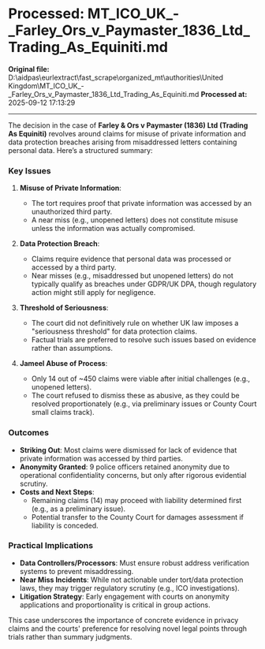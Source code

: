 # Processed: MT_ICO_UK_-_Farley_Ors_v_Paymaster_1836_Ltd_Trading_As_Equiniti.md

**Original file:** D:\aidpas\eurlextract\fast_scrape\organized_mt\authorities\United Kingdom\MT_ICO_UK_-_Farley_Ors_v_Paymaster_1836_Ltd_Trading_As_Equiniti.md
**Processed at:** 2025-09-12 17:13:29

---

The decision in the case of **Farley & Ors v Paymaster (1836) Ltd (Trading As Equiniti)** revolves around claims for misuse of private information and data protection breaches arising from misaddressed letters containing personal data. Here’s a structured summary:

### Key Issues
1. **Misuse of Private Information**:
   - The tort requires proof that private information was accessed by an unauthorized third party.
   - A near miss (e.g., unopened letters) does not constitute misuse unless the information was actually compromised.

2. **Data Protection Breach**:
   - Claims require evidence that personal data was processed or accessed by a third party.
   - Near misses (e.g., misaddressed but unopened letters) do not typically qualify as breaches under GDPR/UK DPA, though regulatory action might still apply for negligence.

3. **Threshold of Seriousness**:
   - The court did not definitively rule on whether UK law imposes a "seriousness threshold" for data protection claims.
   - Factual trials are preferred to resolve such issues based on evidence rather than assumptions.

4. **Jameel Abuse of Process**:
   - Only 14 out of ~450 claims were viable after initial challenges (e.g., unopened letters).
   - The court refused to dismiss these as abusive, as they could be resolved proportionately (e.g., via preliminary issues or County Court small claims track).

### Outcomes
- **Striking Out**: Most claims were dismissed for lack of evidence that private information was accessed by third parties.
- **Anonymity Granted**: 9 police officers retained anonymity due to operational confidentiality concerns, but only after rigorous evidential scrutiny.
- **Costs and Next Steps**:
   - Remaining claims (14) may proceed with liability determined first (e.g., as a preliminary issue).
   - Potential transfer to the County Court for damages assessment if liability is conceded.

### Practical Implications
- **Data Controllers/Processors**: Must ensure robust address verification systems to prevent misaddressing.
- **Near Miss Incidents**: While not actionable under tort/data protection laws, they may trigger regulatory scrutiny (e.g., ICO investigations).
- **Litigation Strategy**: Early engagement with courts on anonymity applications and proportionality is critical in group actions.

This case underscores the importance of concrete evidence in privacy claims and the courts' preference for resolving novel legal points through trials rather than summary judgments.